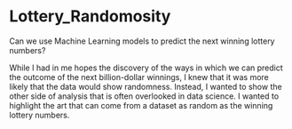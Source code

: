 # Lottery_Randomosity
Can we use Machine Learning models to predict the next winning lottery numbers?

While I had in me hopes the discovery of the ways in which we can predict the outcome of the next billion-dollar winnings, 
I knew that it was more likely that the data would show randomness. Instead, I wanted to show the other side of analysis that is often overlooked in  data science. 
I wanted to highlight the art that can come from a dataset as random as the winning  lottery numbers.
